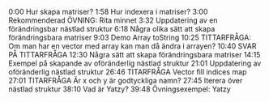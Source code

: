 0:00 Hur skapa matriser?
1:58 Hur indexera i matriser?
3:00 Rekommenderad ÖVNING: Rita minnet
3:32 Uppdatering av en förändringsbar nästlad struktur
6:18 Några olika sätt att skapa förändringsbara matriser
9:03 Demo Array toString
10:25 TITTARFRÅGA: Om man har en vector med array kan man då ändra i arrayen?
10:40 SVAR PÅ TITTARFRÅGA
12:30 Några sätt att skapa förändringsbara matriser
14:15 Exempel på skapande av oföränderlig nästlad struktur
21:01 Uppdatering av oföränderlig nästlad struktur
26:46 TITARFRÅGA Vector fill indices map
27:01 TITARFRÅGA Är x och y är godtyckliga namn?
27:45 Iterera över nästlad struktur
38:10 Vad är Yatzy?
39:48 Övningsexempel: Yatzy 
